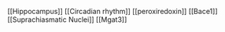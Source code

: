 [[Hippocampus]]
[[Circadian rhythm]]
[[peroxiredoxin]]
[[Bace1]]
[[Suprachiasmatic Nuclei]]
[[Mgat3]]

